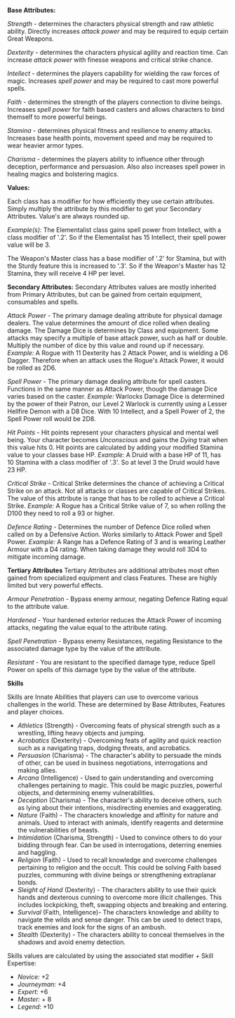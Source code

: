 **Base Attributes:**

*Strength* - determines the characters physical strength and raw athletic ability. Directly increases *attack power* and may be required to equip certain Great Weapons.

*Dexterity* - determines the characters physical agility and reaction time. Can increase *attack power* with finesse weapons and critical strike chance.

*Intellect* - determines the players capability for wielding the raw forces of magic. Increases *spell power* and may be required to cast more powerful spells.

*Faith* - determines the strength of the players connection to divine beings. Increases *spell power* for faith based casters and allows characters to bind themself to more powerful beings.

*Stamina* - determines physical fitness and resilience to enemy attacks. Increases base health points, movement speed and may be required to wear heavier armor types. 

*Charisma* - determines the players ability to influence other through deception, performance and persuasion. Also also increases spell power in healing magics and bolstering magics. 

**Values:**

Each class has a modifier for how efficiently they use certain attributes. Simply multiply the attribute by this modifier to get your Secondary Attributes. Value's are always rounded up.

*Example(s):* 
The Elementalist class gains spell power from Intellect, with a class modifier of '.2'. So if the Elementalist has 15 Intellect, their spell power value will be 3. 

The Weapon's Master class has a base modifier of '.2' for Stamina, but with the Sturdy feature this is increased to '.3'. So if the Weapon's Master has 12 Stamina, they will receive 4 HP per level. 

**Secondary Attributes:**
Secondary Attributes values are mostly inherited from Primary Attributes, but can be gained from certain equipment, consumables and spells.

*Attack Power* - The primary damage dealing attribute for physical damage dealers. The value determines the amount of dice rolled when dealing damage. The Damage Dice is determines by Class and equipment. Some attacks may specify a multiple of base attack power, such as half or double. Multiply the number of dice by this value and round up if necessary. 
*Example:* A Rogue with 11 Dexterity has 2 Attack Power, and is wielding a D6 Dagger. Therefore when an attack uses the Rogue's Attack Power, it would be rolled as 2D6. 


*Spell Power* - The primary damage dealing attribute for spell casters. Functions in the same manner as Attack Power, though the damage Dice varies based on the caster.
*Example:* Warlocks Damage Dice is determined by the power of their Patron, our Level 2 Warlock is currently using a Lesser Hellfire Demon with a D8 Dice. With 10 Intellect, and a Spell Power of 2, the Spell Power roll would be 2D8.

*Hit Points* - Hit points represent your characters physical and mental well being. Your character becomes *Unconscious* and gains the *Dying* trait when this value hits 0. Hit points are calculated by adding your modified Stamina value to your classes base HP.
*Example:* A Druid with a base HP of 11, has 10 Stamina with a class modifier of '.3'. So at level 3 the Druid would have 23 HP.

*Critical Strike* - Critical Strike determines the chance of achieving a Critical Strike on an attack. Not all attacks or classes are capable of Critical Strikes. The value of this attribute is range that has to be rolled to achieve a Critical Strike.
*Example:* A Rogue has a Critical Strike value of 7, so when rolling the D100 they need to roll a 93 or higher. 

*Defence Rating* - Determines the number of Defence Dice rolled when called on by a Defensive Action. Works similarly to Attack Power and Spell Power.
*Example:* A Range has a Defence Rating of 3 and is wearing Leather Armour with a D4 rating. When taking damage they would roll 3D4 to mitigate incoming damage.

**Tertiary Attributes**
Tertiary Attributes are additional attributes most often gained from specialized equipment and class Features. These are highly limited but very powerful effects.

*Armour Penetration* - Bypass enemy armour, negating Defence Rating equal to the attribute value.

*Hardened* - Your hardened exterior reduces the Attack Power of incoming attacks, negating the value equal to the attribute rating.

*Spell Penetration* - Bypass enemy Resistances, negating Resistance to the associated damage type by the value of the attribute.

*Resistant* - You are resistant to the specified damage type, reduce Spell Power on spells of this damage type by the value of the attribute.

**Skills**

Skills are Innate Abilities that players can use to overcome various challenges in the world. These are determined by Base Attributes, Features and player choices.

- *Athletics* (Strength) - Overcoming feats of physical strength such as a wrestling, lifting heavy objects and jumping.
- *Acrobatics* (Dexterity) - Overcoming feats of agility and quick reaction such as a navigating traps, dodging threats, and acrobatics.
- *Persuasion* (Charisma) - The character's ability to persuade the minds of other, can be used in business negotiations, interrogations and making allies.
- *Arcana* (Intelligence) - Used to gain understanding and overcoming challenges pertaining to magic. This could be magic puzzles, powerful objects, and determining enemy vulnerabilities.
- *Deception* (Charisma) - The character's ability to deceive others, such as lying about their intentions, misdirecting enemies and exaggerating.
- *Nature* (Faith) - The characters knowledge and affinity for nature and animals. Used to interact with animals, identify reagents and determine the vulnerabilities of beasts. 
- *Intimidation* (Charisma, Strength) - Used to convince others to do your bidding through fear. Can be used in interrogations, deterring enemies and haggling.
- *Religion* (Faith) - Used to recall knowledge and overcome challenges pertaining to religion and the occult. This could be solving Faith based puzzles, communing with divine beings or strengthening extraplanar bonds.
- *Sleight of Hand* (Dexterity)  - The characters ability to use their quick hands and dexterous cunning to overcome more illicit challenges. This includes lockpicking, theft, swapping objects and breaking and entering.
- *Survival* (Faith, Intelligence)- The characters knowledge and ability to navigate the wilds and sense danger. This can be used to detect traps, track enemies and look for the signs of an ambush.
- *Stealth* (Dexterity) - The characters ability to conceal themselves in the shadows and avoid enemy detection.

Skills values are calculated by using the associated stat modifier + Skill Expertise:

- *Novice:* +2
- *Journeyman:* +4
- *Expert:* +6
- *Master:* + 8
- *Legend:* +10


